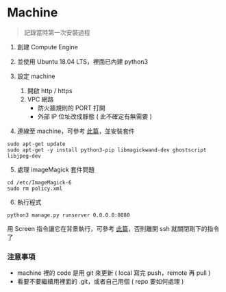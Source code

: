 # Machine

> 記錄當時第一次安裝過程

1. 創建 Compute Engine

2. 並使用 Ubuntu 18.04 LTS，裡面已內建 python3

3. 設定 machine
   1. 開啟 http / https
   2. VPC 網路
      - 防火牆規則的 PORT 打開
      - 外部 IP 位址改成靜態 ( 此不確定有無需要 )
   
4. 連線至 machine，可參考 [此篇](https://cloud.google.com/compute/docs/instances/connecting-to-instance?hl=zh-tw)，並安裝套件
```
sudo apt-get update
sudo apt-get -y install python3-pip libmagickwand-dev ghostscript libjpeg-dev
```

5. 處理 imageMagick 套件問題
```
cd /etc/ImageMagick-6
sudo rm policy.xml
```

6. 執行程式
```
python3 manage.py runserver 0.0.0.0:8080
```
用 Screen 指令讓它在背景執行，可參考 [此篇](https://blog.gtwang.org/linux/screen-command-examples-to-manage-linux-terminals/)，否則離開 ssh 就關閉剛下的指令了

### 注意事項
-  machine 裡的 code 是用 git 來更新 ( local 寫完 push，remote 再 pull )
-  看要不要繼續用裡面的 .git，或者自己用個 ( repo 要如何處理 )